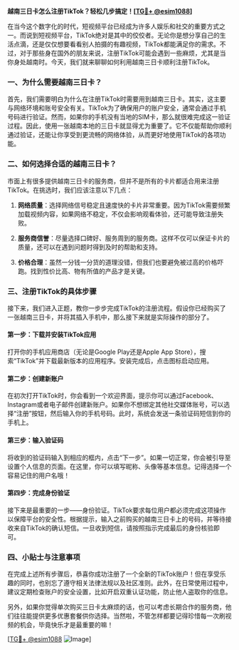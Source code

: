 **越南三日卡怎么注册TikTok？轻松几步搞定！[[TG💪+ @esim1088](https://t.me/s/esim1088)]**

在当今这个数字化的时代，短视频平台已经成为许多人娱乐和社交的重要方式之一。而说到短视频平台，TikTok绝对是其中的佼佼者。无论你是想分享自己的生活点滴，还是仅仅想要看看别人拍摄的有趣视频，TikTok都能满足你的需求。不过，对于那些身在国外的朋友来说，注册TikTok可能会遇到一些麻烦，尤其是当你身处越南时。今天，我们就来聊聊如何利用越南三日卡顺利注册TikTok。

### 一、为什么需要越南三日卡？

首先，我们需要明白为什么在注册TikTok时需要用到越南三日卡。其实，这主要与网络环境和账号安全有关。TikTok为了确保用户的账户安全，通常会通过手机号码进行验证。然而，如果你的手机没有当地的SIM卡，那么就很难完成这一验证过程。因此，使用一张越南本地的三日卡就显得尤为重要了。它不仅能帮助你顺利通过验证，还能让你享受到更流畅的网络体验，从而更好地使用TikTok的各项功能。

### 二、如何选择合适的越南三日卡？

市面上有很多提供越南三日卡的服务商，但并不是所有的卡片都适合用来注册TikTok。在挑选时，我们应该注意以下几点：

1. **网络质量**：选择网络信号稳定且速度快的卡片非常重要。因为TikTok需要频繁加载视频内容，如果网络不稳定，不仅会影响观看体验，还可能导致注册失败。
   
2. **服务商信誉**：尽量选择口碑好、服务周到的服务商。这样不仅可以保证卡片的质量，还可以在遇到问题时得到及时的帮助和支持。

3. **价格合理**：虽然一分钱一分货的道理没错，但我们也要避免被过高的价格吓跑。找到性价比高、物有所值的产品才是关键。

### 三、注册TikTok的具体步骤

接下来，我们进入正题，教你一步步完成TikTok的注册流程。假设你已经购买了一张越南三日卡，并将其插入手机中，那么接下来就是实际操作的部分了。

#### 第一步：下载并安装TikTok应用

打开你的手机应用商店（无论是Google Play还是Apple App Store），搜索“TikTok”并下载最新版本的应用程序。安装完成后，点击图标启动应用。

#### 第二步：创建新账户

在初次打开TikTok时，你会看到一个欢迎界面，提示你可以通过Facebook、Instagram或者电子邮件创建新账户。如果你不想绑定其他社交媒体账号，可以选择“注册”按钮，然后输入你的手机号码。此时，系统会发送一条验证码短信到你的手机上。

#### 第三步：输入验证码

将收到的验证码输入到相应的框内，点击“下一步”。如果一切正常，你会被引导至设置个人信息的页面。在这里，你可以填写昵称、头像等基本信息。记得选择一个容易记住的用户名哦！

#### 第四步：完成身份验证

接下来是最重要的一步——身份验证。TikTok要求每位用户都必须完成这项操作以保障平台的安全性。根据提示，输入之前购买的越南三日卡上的号码，并等待接收来自TikTok的确认短信。一旦收到短信，请按照指示完成最后的身份核验即可。

### 四、小贴士与注意事项

在完成上述所有步骤后，恭喜你成功注册了一个全新的TikTok账户！但在享受乐趣的同时，也别忘了遵守相关法律法规以及社区准则。此外，在日常使用过程中，建议定期检查账户的安全设置，比如开启双重认证功能，防止他人盗取你的信息。

另外，如果你觉得单次购买三日卡太麻烦的话，也可以考虑长期合作的服务商，他们往往能提供更多优惠套餐供你选择。当然啦，不管怎样都要记得珍惜每一次刷视频的机会，毕竟快乐才是最重要的嘛！

[[TG💪+ @esim1088](https://t.me/s/esim1088) ![Image](https://i.postimg.cc/4NQfJmqS/Snipaste-2025-05-13-00-14-12.png)]